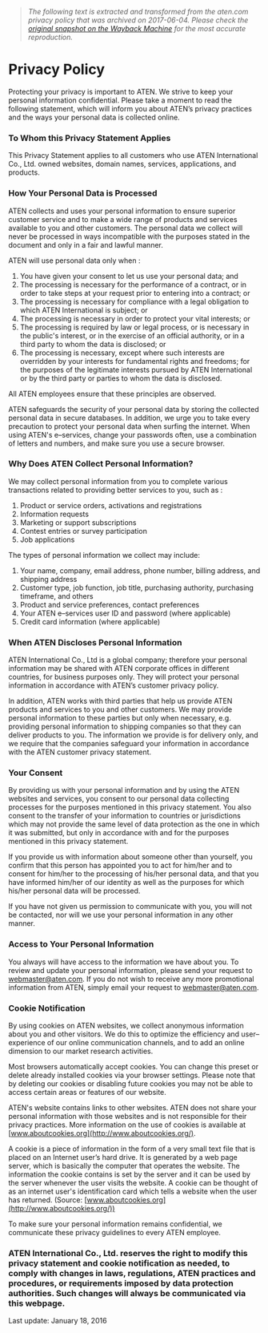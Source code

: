 > *The following text is extracted and transformed from the aten.com privacy policy that was archived on 2017-06-04. Please check the [original snapshot on the Wayback Machine](https://web.archive.org/web/20170604020514id_/http%3A//www.aten.com/gb/en/legal/policies/privacy-policy) for the most accurate reproduction.*

# Privacy Policy

Protecting your privacy is important to ATEN. We strive to keep your personal information confidential. Please take a moment to read the following statement, which will inform you about ATEN’s privacy practices and the ways your personal data is collected online.

### To Whom this Privacy Statement Applies

This Privacy Statement applies to all customers who use ATEN International Co., Ltd. owned websites, domain names, services, applications, and products.

### How Your Personal Data is Processed

ATEN collects and uses your personal information to ensure superior customer service and to make a wide range of products and services available to you and other customers. The personal data we collect will never be processed in ways incompatible with the purposes stated in the document and only in a fair and lawful manner.

ATEN will use personal data only when :

  1. You have given your consent to let us use your personal data; and
  2. The processing is necessary for the performance of a contract, or in order to take steps at your request prior to entering into a contract; or
  3. The processing is necessary for compliance with a legal obligation to which ATEN International is subject; or
  4. The processing is necessary in order to protect your vital interests; or
  5. The processing is required by law or legal process, or is necessary in the public's interest, or in the exercise of an official authority, or in a third party to whom the data is disclosed; or
  6. The processing is necessary, except where such interests are overridden by your interests for fundamental rights and freedoms; for the purposes of the legitimate interests pursued by ATEN International or by the third party or parties to whom the data is disclosed.



All ATEN employees ensure that these principles are observed.

ATEN safeguards the security of your personal data by storing the collected personal data in secure databases. In addition, we urge you to take every precaution to protect your personal data when surfing the internet. When using ATEN's e–services, change your passwords often, use a combination of letters and numbers, and make sure you use a secure browser.

### Why Does ATEN Collect Personal Information?

We may collect personal information from you to complete various transactions related to providing better services to you, such as :

  1. Product or service orders, activations and registrations
  2. Information requests
  3. Marketing or support subscriptions
  4. Contest entries or survey participation
  5. Job applications



The types of personal information we collect may include: 

  1. Your name, company, email address, phone number, billing address, and shipping address
  2. Customer type, job function, job title, purchasing authority, purchasing timeframe, and others
  3. Product and service preferences, contact preferences
  4. Your ATEN e–services user ID and password (where applicable)
  5. Credit card information (where applicable)



### When ATEN Discloses Personal Information

ATEN International Co., Ltd is a global company; therefore your personal information may be shared with ATEN corporate offices in different countries, for business purposes only. They will protect your personal information in accordance with ATEN’s customer privacy policy.

In addition, ATEN works with third parties that help us provide ATEN products and services to you and other customers. We may provide personal information to these parties but only when necessary, e.g. providing personal information to shipping companies so that they can deliver products to you. The information we provide is for delivery only, and we require that the companies safeguard your information in accordance with the ATEN customer privacy statement.

### Your Consent

By providing us with your personal information and by using the ATEN websites and services, you consent to our personal data collecting processes for the purposes mentioned in this privacy statement. You also consent to the transfer of your information to countries or jurisdictions which may not provide the same level of data protection as the one in which it was submitted, but only in accordance with and for the purposes mentioned in this privacy statement.

If you provide us with information about someone other than yourself, you confirm that this person has appointed you to act for him/her and to consent for him/her to the processing of his/her personal data, and that you have informed him/her of our identity as well as the purposes for which his/her personal data will be processed.

If you have not given us permission to communicate with you, you will not be contacted, nor will we use your personal information in any other manner.

### Access to Your Personal Information

You always will have access to the information we have about you. To review and update your personal information, please send your request to [webmaster@aten.com](mailto:webmaster@aten.com). If you do not wish to receive any more promotional information from ATEN, simply email your request to [webmaster@aten.com](mailto:webmaster@aten.com).

### Cookie Notification

By using cookies on ATEN websites, we collect anonymous information about you and other visitors. We do this to optimize the efficiency and user–experience of our online communication channels, and to add an online dimension to our market research activities.

Most browsers automatically accept cookies. You can change this preset or delete already installed cookies via your browser settings. Please note that by deleting our cookies or disabling future cookies you may not be able to access certain areas or features of our website.

ATEN's website contains links to other websites. ATEN does not share your personal information with those websites and is not responsible for their privacy practices. More information on the use of cookies is available at [www.aboutcookies.org](http://www.aboutcookies.org/).

A cookie is a piece of information in the form of a very small text file that is placed on an Internet user’s hard drive. It is generated by a web page server, which is basically the computer that operates the website. The information the cookie contains is set by the server and it can be used by the server whenever the user visits the website. A cookie can be thought of as an internet user's identification card which tells a website when the user has returned. (Source: [www.aboutcookies.org](http://www.aboutcookies.org/))

To make sure your personal information remains confidential, we communicate these privacy guidelines to every ATEN employee.

### ATEN International Co., Ltd. reserves the right to modify this privacy statement and cookie notification as needed, to comply with changes in laws, regulations, ATEN practices and procedures, or requirements imposed by data protection authorities. Such changes will always be communicated via this webpage.

Last update: January 18, 2016
